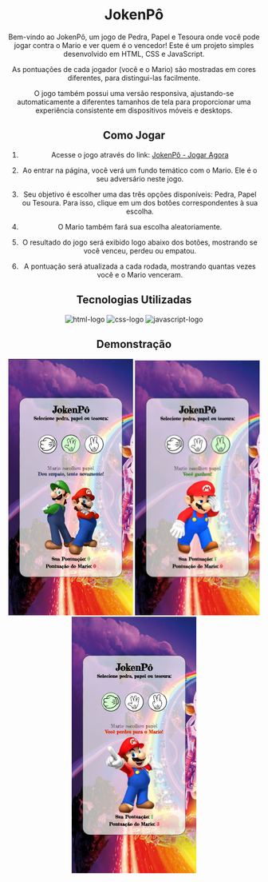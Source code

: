 <div align="center">
  <h1>JokenPô</h1>
  
  <p>Bem-vindo ao JokenPô, um jogo de Pedra, Papel e Tesoura onde você pode jogar contra o Mario e ver quem é o vencedor! Este é um projeto simples desenvolvido em HTML, CSS e JavaScript.</p>
  
  <p>As pontuações de cada jogador (você e o Mario) são mostradas em cores diferentes, para distingui-las facilmente.

O jogo também possui uma versão responsiva, ajustando-se automaticamente a diferentes tamanhos de tela para proporcionar uma experiência consistente em dispositivos móveis e desktops.</p>

## Como Jogar

1. Acesse o jogo através do link: [JokenPô - Jogar Agora](https://gabrielabade.github.io/pedra_papel_tesoura/)

2. Ao entrar na página, você verá um fundo temático com o Mario. Ele é o seu adversário neste jogo.

3. Seu objetivo é escolher uma das três opções disponíveis: Pedra, Papel ou Tesoura. Para isso, clique em um dos botões correspondentes à sua escolha.

4. O Mario também fará sua escolha aleatoriamente.

5. O resultado do jogo será exibido logo abaixo dos botões, mostrando se você venceu, perdeu ou empatou.

6. A pontuação será atualizada a cada rodada, mostrando quantas vezes você e o Mario venceram.

## Tecnologias Utilizadas

  <img src="https://img.shields.io/badge/HTML5-E34F26?style=for-the-badge&logo=html5&logoColor=white" alt="html-logo"/>
  <img src="https://img.shields.io/badge/CSS3-1572B6?style=for-the-badge&logo=css3&logoColor=white" alt="css-logo"/>
  <img src="https://img.shields.io/badge/JavaScript-F7DF1E?style=for-the-badge&logo=javascript&logoColor=black" alt="javascript-logo">
  
  ## Demonstração
  <img src="https://github.com/gabrielabade/pedra_papel_tesoura/blob/7a5c5699c60f8f5195dd728dd76e8957fe992753/assets/exemplo_empate.jpg" alt="exemplo-empate" width="250px"/>
<img src="https://github.com/gabrielabade/pedra_papel_tesoura/blob/7a5c5699c60f8f5195dd728dd76e8957fe992753/assets/exemplo_ganhou.jpg" alt="exemplo-ganhou" width="250px"/>
<img src="https://github.com/gabrielabade/pedra_papel_tesoura/blob/7a5c5699c60f8f5195dd728dd76e8957fe992753/assets/exemplo_perdeu.jpg" alt="exemplo-perdeu" width="250px"/>
</div>
